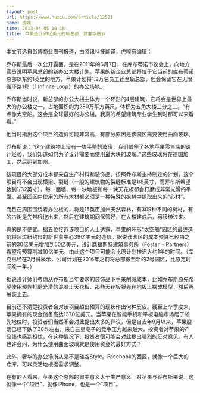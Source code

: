 ```yaml
---
layout: post
url: https://www.huxiu.com/article/12521
name: 虎嗅
time: 2013-04-05 10:18
title: 苹果造价50亿美元的新总部，其奢华细节
---
```

本文节选自彭博商业周刊报道，由腾讯科技翻译，虎嗅有编辑：

乔布斯最后一次公开露面，是在2011年的6月7日，在库布蒂诺市议会上，向地方官员说明苹果总部的新办公大楼计划。苹果的新企业总部将位于它当前的库布蒂诺总部以东约1英里的地方，苹果计划将1.2万名员工迁至新总部，但会保留它在无限循环路1号（1 Infinite Loop）的办公场地。

乔布斯当时说，新总部的办公大楼主体为一个环形的4层建筑，它将会是世界上最大的办公楼之一，占地面积约为280万平方英尺，体积为五角大楼三分之二。“有点像太空船。这会是全球最好的办公楼。我真的希望建筑专业学生到时都可以来看看。”

他当时指出这个项目的造价可能非常高，有部分原因是该园区需要使用曲面玻璃。

乔布斯说：“这个建筑物上没有一块平整的玻璃，我们借鉴了各地苹果零售店的设计经验，我们知道如何为了设计需要而使用最大块的玻璃。”这些玻璃将在德国加工，然后运到加州。

该项目的大部分成本都来自生产材料和装饰品。按照乔布斯主持制定的计划，这个项目将不会出现横梁、裂缝（一般的建筑物的裂缝标准是1/8英寸，而乔布斯希望达到1/32英寸），每一面墙、每一块地板和每一块天花板都会打磨成非常光滑的平面。甚至园区内使用的所有木材都必须是一种特殊的枫树中提取出来的“心材”。

而且在周围围绕着办公楼的，将是15英亩加州天然森林，有309种不同的树材。有的古树是先带根挖出来，然后在建筑期间保管好，在大楼建成后，再移植过来。

真的是不便宜。据五位接近该项目的人士透露，苹果的环形“太空船”园区的最终造价将超过纽约市的新世贸中心39亿美元的造价。据说该园区的成本预算已经由之前的30亿美元增加到50亿美元，设计商福斯特建筑事务所（Foster + Partners）希望将预算削减10亿美元，由此这个项目可能会比原计划推迟大约1年的时间。（库克已经在2月份表示，公司计划在2016年之前将总部搬至新的2号园区，比原定时间晚一年。）

据说设计师们考虑从乔布斯当年要求的装饰品下手来削减成本，比如乔布斯原先希望使用预先打磨光滑的混凝土天花板，那些天花板将先在地板上摆成模型，然后再吊装上去。

目前还不清楚投资者会对该项目超出预算的现状作出何种反应。截至上个季度末，苹果拥有的现金储备高达1370亿美元。当苹果在智能手机和平板电脑市场居于领先地位时，投资者们当然不会对此提出太多的异议，但是自去年9月以来，苹果股票已经下跌了38%左右，来自三星电子的竞争压力越来越大，投资者对苹果的产品线也感到担忧，在这种情况下，投资者很可能会对此提出强烈的反对意见。有人也许会问，为什么使用曲面玻璃就是使用资金的最好方式？

此外，奢华的办公场所从来不是硅谷Style。Facebook的西区，就像一个巨大的仓库，可以灵活地根据需求调整。

在有的人看来，苹果这个总部的审美意义大于生产意义。对苹果与乔布斯来说，这就像一个“项目”，就像iPhone，也是一个“项目”。

